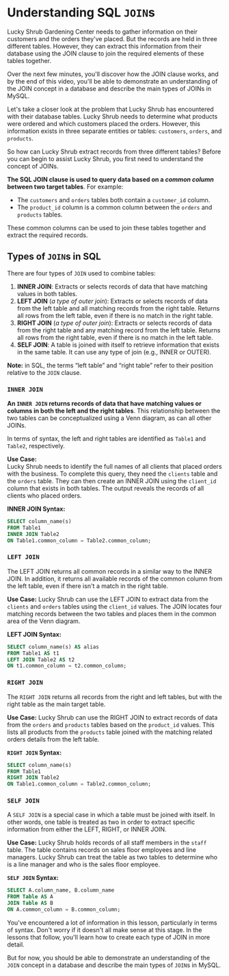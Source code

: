 # **Understanding SQL `JOIN`s**

Lucky Shrub Gardening Center needs to gather information on their customers and the orders they've placed. But the records are held in three different tables. However, they can extract this information from their database using the JOIN clause to join the required elements of these tables together.

Over the next few minutes, you'll discover how the JOIN clause works, and by the end of this video, you'll be able to demonstrate an understanding of the JOIN concept in a database and describe the main types of JOINs in MySQL.

Let's take a closer look at the problem that Lucky Shrub has encountered with their database tables. Lucky Shrub needs to determine what products were ordered and which customers placed the orders. However, this information exists in three separate entities or tables: `customers`, `orders`, and `products`.

So how can Lucky Shrub extract records from three different tables? Before you can begin to assist Lucky Shrub, you first need to understand the concept of JOINs.

**The SQL JOIN clause is used to query data based on a *common column* between two target tables**. For example:

- The `customers` and `orders` tables both contain a `customer_id` column.
- The `product_id` column is a common column between the `orders` and `products` tables.

These common columns can be used to join these tables together and extract the required records.

## **Types of `JOIN`s in SQL**

There are four types of `JOIN` used to combine tables:

1. **INNER JOIN**: Extracts or selects records of data that have matching values in both tables.
2. **LEFT JOIN** (*a type of outer join*): Extracts or selects records of data from the left table and all matching records from the right table. Returns all rows from the left table, even if there is no match in the right table.
3. **RIGHT JOIN** (*a type of outer join*): Extracts or selects records of data from the right table and any matching record from the left table. Returns all rows from the right table, even if there is no match in the left table.
4. **SELF JOIN**: A table is joined with itself to retrieve information that exists in the same table. It can use any type of join (e.g., INNER or OUTER).

**Note:** in SQL, the terms “left table” and “right table” refer to their position relative to the `JOIN` clause.

### **`INNER JOIN`**

**An `INNER JOIN` returns records of data that have matching values or columns in both the left and the right tables**. This relationship between the two tables can be conceptualized using a Venn diagram, as can all other JOINs.

In terms of syntax, the left and right tables are identified as `Table1` and `Table2`, respectively.

**Use Case:**  
Lucky Shrub needs to identify the full names of all clients that placed orders with the business. To complete this query, they need the `clients` table and the `orders` table. They can then create an INNER JOIN using the `client_id` column that exists in both tables. The output reveals the records of all clients who placed orders.

**INNER JOIN Syntax:**

```sql
SELECT column_name(s)
FROM Table1
INNER JOIN Table2
ON Table1.common_column = Table2.common_column;
```

### **`LEFT JOIN`**

The LEFT JOIN returns all common records in a similar way to the INNER JOIN. In addition, it returns all available records of the common column from the left table, even if there isn't a match in the right table.

**Use Case:**
Lucky Shrub can use the LEFT JOIN to extract data from the `clients` and `orders` tables using the `client_id` values. The JOIN locates four matching records between the two tables and places them in the common area of the Venn diagram.

**LEFT JOIN Syntax:**

```sql
SELECT column_name(s) AS alias
FROM Table1 AS t1
LEFT JOIN Table2 AS t2
ON t1.common_column = t2.common_column;
```

### **`RIGHT JOIN`**

The `RIGHT JOIN` returns all records from the right and left tables, but with the right table as the main target table.

**Use Case:**
Lucky Shrub can use the RIGHT JOIN to extract records of data from the `orders` and `products` tables based on the `product_id` values. This lists all products from the `products` table joined with the matching related orders details from the left table.

**`RIGHT JOIN` Syntax:**

```sql
SELECT column_name(s)
FROM Table1
RIGHT JOIN Table2
ON Table1.common_column = Table2.common_column;
```

### **`SELF JOIN`**

A `SELF JOIN` is a special case in which a table must be joined with itself. In other words, one table is treated as two in order to extract specific information from either the LEFT, RIGHT, or INNER JOIN.

**Use Case:**
Lucky Shrub holds records of all staff members in the `staff` table. The table contains records on sales floor employees and line managers. Lucky Shrub can treat the table as two tables to determine who is a line manager and who is the sales floor employee.

**`SELF JOIN` Syntax:**

```sql
SELECT A.column_name, B.column_name
FROM Table AS A
JOIN Table AS B
ON A.common_column = B.common_column;
```

You've encountered a lot of information in this lesson, particularly in terms of syntax. Don't worry if it doesn't all make sense at this stage. In the lessons that follow, you'll learn how to create each type of JOIN in more detail.

But for now, you should be able to demonstrate an understanding of the `JOIN` concept in a database and describe the main types of `JOIN`s in MySQL.
